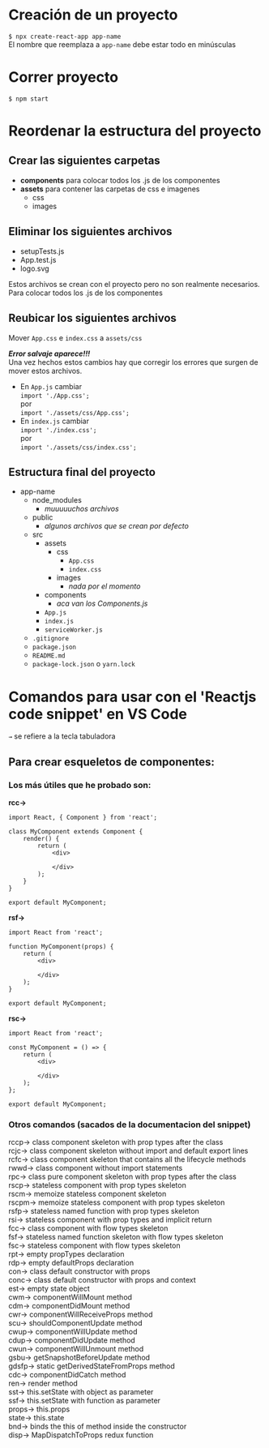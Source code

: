 # Creación de un proyecto
`$ npx create-react-app app-name`  
El nombre que reemplaza a `app-name` debe estar todo en minúsculas

# Correr proyecto
`$ npm start`  

# Reordenar la estructura del proyecto
## Crear las siguientes carpetas
- **components** para colocar todos los .js de los componentes
- **assets** para contener las carpetas de css e imagenes
    - css
    - images
## Eliminar los siguientes archivos
- setupTests.js
- App.test.js
- logo.svg

Estos archivos se crean con el proyecto pero no son realmente necesarios.
Para colocar todos los .js de los componentes

## Reubicar los siguientes archivos
Mover `App.css` e `index.css` a `assets/css`

***Error salvaje aparece!!!***  
Una vez hechos estos cambios hay que corregir los errores que surgen de mover estos archivos.
- En `App.js` cambiar  
`import './App.css';`  
por  
`import './assets/css/App.css';`
- En `index.js` cambiar  
`import './index.css';`  
por  
`import './assets/css/index.css';`

## Estructura final del proyecto
- app-name
    - node_modules
        - _muuuuuchos archivos_
    - public
        - _algunos archivos que se crean por defecto_
    - src
        - assets
            - css
                - `App.css`
                - `index.css`
            - images
                - _nada por el momento_
        - components
            - _aca van los Components.js_
        - `App.js`
        - `index.js`
        - `serviceWorker.js`
    - `.gitignore`
    - `package.json`
    - `README.md`
    - `package-lock.json` o `yarn.lock`

# Comandos para usar con el 'Reactjs code snippet' en VS Code
`→` se refiere a la tecla tabuladora
## Para crear esqueletos de componentes:
### Los más útiles que he probado son:
**rcc→**
```
import React, { Component } from 'react';

class MyComponent extends Component {
    render() {
        return (
            <div>
                
            </div>
        );
    }
}

export default MyComponent;
```

**rsf→**
```
import React from 'react';

function MyComponent(props) {
    return (
        <div>
            
        </div>
    );
}

export default MyComponent;
```

**rsc→**
```
import React from 'react';

const MyComponent = () => {
    return (
        <div>
            
        </div>
    );
};

export default MyComponent;
```

### Otros comandos (sacados de la documentacion del snippet)
rccp→	class component skeleton with prop types after the class  
rcjc→	class component skeleton without import and default export lines  
rcfc→	class component skeleton that contains all the lifecycle methods  
rwwd→	class component without import statements  
rpc→	class pure component skeleton with prop types after the class  
rscp→	stateless component with prop types skeleton  
rscm→	memoize stateless component skeleton  
rscpm→	memoize stateless component with prop types skeleton  
rsfp→	stateless named function with prop types skeleton  
rsi→	stateless component with prop types and implicit return  
fcc→	class component with flow types skeleton  
fsf→	stateless named function skeleton with flow types skeleton  
fsc→	stateless component with flow types skeleton  
rpt→	empty propTypes declaration  
rdp→	empty defaultProps declaration  
con→	class default constructor with props  
conc→	class default constructor with props and context  
est→	empty state object  
cwm→	componentWillMount method  
cdm→	componentDidMount method  
cwr→	componentWillReceiveProps method  
scu→	shouldComponentUpdate method  
cwup→	componentWillUpdate method  
cdup→	componentDidUpdate method  
cwun→	componentWillUnmount method  
gsbu→	getSnapshotBeforeUpdate method  
gdsfp→	static getDerivedStateFromProps method  
cdc→	componentDidCatch method  
ren→	render method  
sst→	this.setState with object as parameter  
ssf→	this.setState with function as parameter  
props→	this.props  
state→	this.state  
bnd→	binds the this of method inside the constructor  
disp→	MapDispatchToProps redux function  
